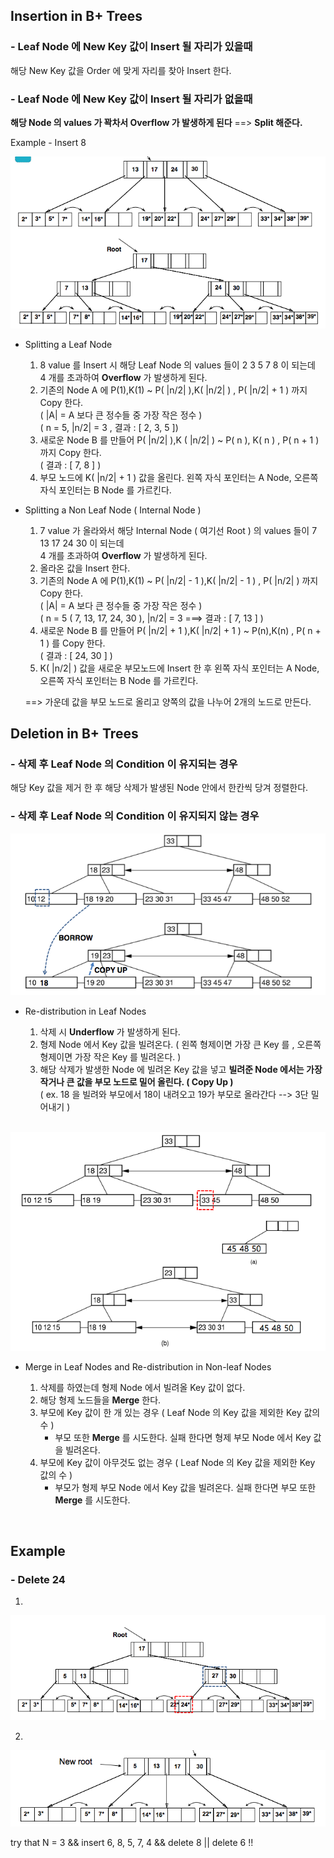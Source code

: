 Insertion in B+ Trees
------------
### - Leaf Node 에 New Key 값이 Insert 될 자리가 있을때
해당 New Key 값을 Order 에 맞게 자리를 찾아 Insert 한다.

### - Leaf Node 에 New Key 값이 Insert 될 자리가 없을때
**해당 Node 의 values 가 꽉차서 Overflow 가 발생하게 된다** ==> **Split 해준다.**<br>

Example - Insert 8<br>

![screenshot](img/b+_tree_insertion.png)

- Splitting a Leaf Node
	1. 8 value 를 Insert 시 해당 Leaf Node 의 values 들이 2 3 5 7 8 이 되는데<br>4 개를 초과하여 **Overflow** 가 발생하게 된다.
	2. 기존의 Node A 에 P(1),K(1) ~ P( |n/2| ),K( |n/2| ) , P( |n/2| + 1 ) 까지 Copy 한다.<br>( |A| = A 보다 큰 정수들 중 가장 작은 정수 )<br>( n = 5, |n/2| = 3 , 결과 : [ 2, 3, 5 ])
	3. 새로운 Node B 를 만들어 P( |n/2| ),K ( |n/2| ) ~ P( n ), K( n ) , P( n + 1 ) 까지 Copy 한다.<br>( 결과 : [ 7, 8 ] )
	4. 부모 노드에 K( |n/2| + 1 ) 값을 올린다. 왼쪽 자식 포인터는 A Node, 오른쪽 자식 포인터는 B Node 를 가르킨다.


- Splitting a Non Leaf Node ( Internal Node ) 

	1. 7 value 가 올라와서 해당 Internal Node ( 여기선 Root ) 의 values 들이 7 13 17 24 30 이 되는데 <br>4 개를 초과하여 **Overflow** 가 발생하게 된다.
	2. 올라온 값을 Insert 한다.
	3. 기존의 Node A 에 P(1),K(1) ~ P( |n/2| - 1 ),K( |n/2| - 1 ) , P( |n/2| ) 까지 Copy 한다.<br>( |A| = A 보다 큰 정수들 중 가장 작은 정수 )<br>( n = 5 ( 7, 13, 17, 24, 30 ), |n/2| = 3 ===> 결과 : [ 7, 13 ] )
	4. 새로운 Node B 를 만들어 P( |n/2| + 1 ),K( |n/2| + 1 ) ~ P(n),K(n) , P( n + 1 ) 를 Copy 한다.<br>( 결과 : [ 24, 30 ] )
	5. K( |n/2| ) 값을 새로운 부모노드에 Insert 한 후 왼쪽 자식 포인터는 A Node, 오른쪽 자식 포인터는 B Node 를 가르킨다.

	==> 가운데 값을 부모 노드로 올리고 양쪽의 값을 나누어 2개의 노드로 만든다.

Deletion in B+ Trees
------------
### - 삭제 후 Leaf Node 의 Condition 이 유지되는 경우
해당 Key 값을 제거 한 후 해당 삭제가 발생된 Node 안에서 한칸씩 당겨 정렬한다.
### - 삭제 후 Leaf Node 의 Condition 이 유지되지 않는 경우

![screenshot](img/b+_tree_deletion1.png)

- Re-distribution in Leaf Nodes
	
	1. 삭제 시 **Underflow** 가 발생하게 된다.
	2. 형제 Node 에서 Key 값을 빌려온다. ( 왼쪽 형제이면 가장 큰 Key 를 , 오른쪽 형제이면 가장 작은 Key 를 빌려온다. )
	3. 해당 삭제가 발생한 Node 에 빌려온 Key 값을 넣고 **빌려준 Node 에서는 가장 작거나 큰 값을 부모 노드로 밀어 올린다. ( Copy Up )**<br>( ex. 18 을 빌려와 부모에서 18이 내려오고 19가 부모로 올라간다 --> 3단 밀어내기 )

	<br>

![screenshot](img/b+_tree_deletion2.png)

- Merge in Leaf Nodes and Re-distribution in Non-leaf Nodes

	1. 삭제를 하였는데 형제 Node 에서 빌려올 Key 값이 없다.
	2. 해당 형제 노드들을 **Merge** 한다.
	3. 부모에 Key 값이 한 개 있는 경우 ( Leaf Node 의 Key 값을 제외한 Key 값의 수 )
		- 부모 또한 **Merge** 를 시도한다. 실패 한다면 형제 부모 Node 에서 Key 값을 빌려온다.
	4. 부모에 Key 값이 아무것도 없는 경우 ( Leaf Node 의 Key 값을 제외한 Key 값의 수 )
		- 부모가 형제 부모 Node 에서 Key 값을 빌려온다. 실패 한다면 부모 또한 **Merge** 를 시도한다.

<br>

Example
--------------
### - Delete 24
1.
![screenshot](img/b+_tree_deletion3.png)


2.
![screenshot](img/b+_tree_deletion3_1.png)


try that N = 3 && insert 6, 8, 5, 7, 4 && delete 8 || delete 6 !!

